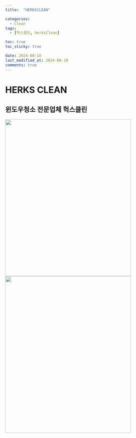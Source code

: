 ```yaml
---
title:  "HERKSCLEAN" 

categories:
  - Clean
tags:
  - [헉스클린, herksClean]

toc: true
toc_sticky: true

date: 2024-08-10
last_modified_at: 2024-08-10
comments: true
---
```




# HERKS CLEAN
## 윈도우청소 전문업체 헉스클린


<img src="https://herkss.github.io/assets/images/clean/1.png" width="400" height="500" />

<img src="https://herkss.github.io/assets/images/clean/2.png" width="400" height="500" />
